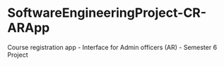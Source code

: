 # SoftwareEngineeringProject-CR-ARApp
Course registration app - Interface for Admin officers (AR) - Semester 6 Project
